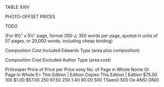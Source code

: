 TABLE XXIV 

PHOTO-OFFSET PRICES 

TODO

(For 8½″ x 5½″ page, format 350-J, 350 words per page, quoted in units 
of 57 pages, or 20,000 words, including cheap binding) 

Composition Cost Included 
Edwards Type (area plus composition) 

Composition Cost Excluded 
Author Type (area cost) 

PrVcesper Price of Price per Price sony 
No. of Page in Whole Nome Or Page in Whole 
E> This Edition | Edition Copies This Edition | Edition 
$75.00 100 $1.00 $57.00 
250 97.50 250 1.40 80.00 
500 TSaeo0 500 Oe ANS) ON0) 
